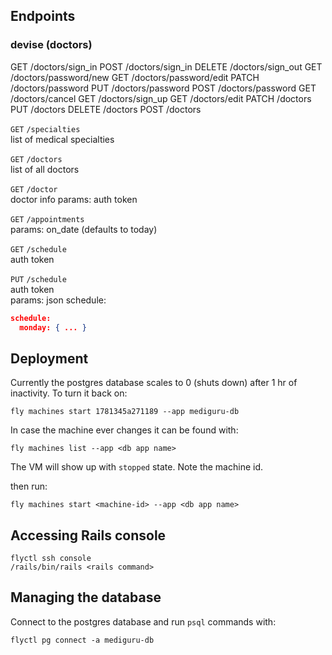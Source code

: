 ## Endpoints

### devise (doctors)

GET      /doctors/sign_in
POST     /doctors/sign_in
DELETE   /doctors/sign_out
GET      /doctors/password/new
GET      /doctors/password/edit
PATCH    /doctors/password
PUT      /doctors/password
POST     /doctors/password
GET      /doctors/cancel
GET      /doctors/sign_up
GET      /doctors/edit
PATCH    /doctors
PUT      /doctors
DELETE   /doctors
POST     /doctors

`GET` `/specialties`  
list of medical specialties

`GET` `/doctors`  
list of all doctors

`GET` `/doctor`  
doctor info
params: auth token

`GET` `/appointments`  
params: on_date (defaults to today)


`GET` `/schedule`  
auth token

`PUT` `/schedule`  
auth token  
params: json schedule:
```json
schedule: 
  monday: { ... }
```

## Deployment

Currently the postgres database scales to 0 (shuts down) after 1 hr of inactivity. To turn it back on:

```
fly machines start 1781345a271189 --app mediguru-db
```

In case the machine ever changes it can be found with:
```
fly machines list --app <db app name>
```
The VM will show up with `stopped` state. Note the machine id.

then run:
```
fly machines start <machine-id> --app <db app name>
```

## Accessing Rails console

```
flyctl ssh console
/rails/bin/rails <rails command>
```

## Managing the database
Connect to the postgres database and run `psql` commands with:
```
flyctl pg connect -a mediguru-db
```